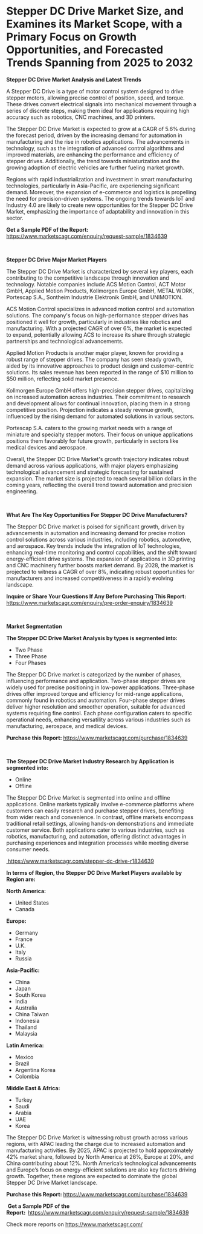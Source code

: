 <p><h1>Stepper DC Drive Market Size, and Examines its Market Scope, with a Primary Focus on Growth Opportunities, and Forecasted Trends Spanning from 2025 to 2032</h1></p><p><strong>Stepper DC Drive Market Analysis and Latest Trends</strong></p>
<p><p>A Stepper DC Drive is a type of motor control system designed to drive stepper motors, allowing precise control of position, speed, and torque. These drives convert electrical signals into mechanical movement through a series of discrete steps, making them ideal for applications requiring high accuracy such as robotics, CNC machines, and 3D printers.</p><p>The Stepper DC Drive Market is expected to grow at a CAGR of 5.6% during the forecast period, driven by the increasing demand for automation in manufacturing and the rise in robotics applications. The advancements in technology, such as the integration of advanced control algorithms and improved materials, are enhancing the performance and efficiency of stepper drives. Additionally, the trend towards miniaturization and the growing adoption of electric vehicles are further fueling market growth. </p><p>Regions with rapid industrialization and investment in smart manufacturing technologies, particularly in Asia-Pacific, are experiencing significant demand. Moreover, the expansion of e-commerce and logistics is propelling the need for precision-driven systems. The ongoing trends towards IoT and Industry 4.0 are likely to create new opportunities for the Stepper DC Drive Market, emphasizing the importance of adaptability and innovation in this sector.</p></p>
<p><strong>Get a Sample PDF of the Report:&nbsp;</strong> <a href="https://www.marketscagr.com/enquiry/request-sample/1834639?utm_campaign=3561&utm_medium=2&utm_source=Github&utm_content=ia&utm_term=12042025&utm_id=stepper-dc-drive">https://www.marketscagr.com/enquiry/request-sample/1834639</a></p>
<p>&nbsp;</p>
<p><strong>Stepper DC Drive Major Market Players</strong></p>
<p><p>The Stepper DC Drive Market is characterized by several key players, each contributing to the competitive landscape through innovation and technology. Notable companies include ACS Motion Control, ACT Motor GmbH, Applied Motion Products, Kollmorgen Europe GmbH, METAL WORK, Portescap S.A., Sontheim Industrie Elektronik GmbH, and UNIMOTION.</p><p>ACS Motion Control specializes in advanced motion control and automation solutions. The company's focus on high-performance stepper drives has positioned it well for growth, particularly in industries like robotics and manufacturing. With a projected CAGR of over 6%, the market is expected to expand, potentially allowing ACS to increase its share through strategic partnerships and technological advancements.</p><p>Applied Motion Products is another major player, known for providing a robust range of stepper drives. The company has seen steady growth, aided by its innovative approaches to product design and customer-centric solutions. Its sales revenue has been reported in the range of $10 million to $50 million, reflecting solid market presence.</p><p>Kollmorgen Europe GmbH offers high-precision stepper drives, capitalizing on increased automation across industries. Their commitment to research and development allows for continual innovation, placing them in a strong competitive position. Projection indicates a steady revenue growth, influenced by the rising demand for automated solutions in various sectors.</p><p>Portescap S.A. caters to the growing market needs with a range of miniature and specialty stepper motors. Their focus on unique applications positions them favorably for future growth, particularly in sectors like medical devices and aerospace.</p><p>Overall, the Stepper DC Drive Market's growth trajectory indicates robust demand across various applications, with major players emphasizing technological advancement and strategic forecasting for sustained expansion. The market size is projected to reach several billion dollars in the coming years, reflecting the overall trend toward automation and precision engineering.</p></p>
<p>&nbsp;</p>
<p><strong>What Are The Key Opportunities For Stepper DC Drive Manufacturers?</strong></p>
<p><p>The Stepper DC Drive market is poised for significant growth, driven by advancements in automation and increasing demand for precise motion control solutions across various industries, including robotics, automotive, and aerospace. Key trends include the integration of IoT technologies, enhancing real-time monitoring and control capabilities, and the shift toward energy-efficient drive systems. The expansion of applications in 3D printing and CNC machinery further boosts market demand. By 2028, the market is projected to witness a CAGR of over 8%, indicating robust opportunities for manufacturers and increased competitiveness in a rapidly evolving landscape.</p></p>
<p><strong>Inquire or Share Your Questions If Any Before Purchasing This Report:</strong> <a href="https://www.marketscagr.com/enquiry/pre-order-enquiry/1834639?utm_campaign=3561&utm_medium=2&utm_source=Github&utm_content=ia&utm_term=12042025&utm_id=stepper-dc-drive">https://www.marketscagr.com/enquiry/pre-order-enquiry/1834639</a></p>
<p>&nbsp;</p>
<p><strong>Market Segmentation</strong></p>
<p><strong>The Stepper DC Drive Market Analysis by types is segmented into:</strong></p>
<p><ul><li>Two Phase</li><li>Three Phase</li><li>Four Phases</li></ul></p>
<p><p>The Stepper DC Drive market is categorized by the number of phases, influencing performance and application. Two-phase stepper drives are widely used for precise positioning in low-power applications. Three-phase drives offer improved torque and efficiency for mid-range applications, commonly found in robotics and automation. Four-phase stepper drives deliver higher resolution and smoother operation, suitable for advanced systems requiring fine control. Each phase configuration caters to specific operational needs, enhancing versatility across various industries such as manufacturing, aerospace, and medical devices.</p></p>
<p><strong>Purchase this Report:&nbsp;</strong><a href="https://www.marketscagr.com/purchase/1834639?utm_campaign=3561&utm_medium=2&utm_source=Github&utm_content=ia&utm_term=12042025&utm_id=stepper-dc-drive">https://www.marketscagr.com/purchase/1834639</a></p>
<p>&nbsp;</p>
<p><strong>The Stepper DC Drive Market Industry Research by Application is segmented into:</strong></p>
<p><ul><li>Online</li><li>Offline</li></ul></p>
<p><p>The Stepper DC Drive Market is segmented into online and offline applications. Online markets typically involve e-commerce platforms where customers can easily research and purchase stepper drives, benefiting from wider reach and convenience. In contrast, offline markets encompass traditional retail settings, allowing hands-on demonstrations and immediate customer service. Both applications cater to various industries, such as robotics, manufacturing, and automation, offering distinct advantages in purchasing experiences and integration processes while meeting diverse consumer needs.</p></p>
<p><a href="https://www.marketscagr.com/stepper-dc-drive-r1834639?utm_campaign=3561&utm_medium=2&utm_source=Github&utm_content=ia&utm_term=12042025&utm_id=stepper-dc-drive">&nbsp;https://www.marketscagr.com/stepper-dc-drive-r1834639</a></p>
<p><strong>In terms of Region, the Stepper DC Drive Market Players available by Region are:</strong></p>
<p>
    <p> <strong> North America: </strong>
        <ul>
            <li>United States</li>
            <li>Canada</li>
        </ul>
        </p> 
    <p> <strong> Europe: </strong>
        <ul>
            <li>Germany</li>
            <li>France</li>
            <li>U.K.</li>
            <li>Italy</li>
            <li>Russia</li>
        </ul>
        </p> 
    <p> <strong> Asia-Pacific: </strong>
        <ul>
            <li>China</li>
            <li>Japan</li>
            <li>South Korea</li>
            <li>India</li>
            <li>Australia</li>
            <li>China Taiwan</li>
            <li>Indonesia</li>
            <li>Thailand</li>
            <li>Malaysia</li>
        </ul>
        </p> 
    <p> <strong> Latin America: </strong>
        <ul>
            <li>Mexico</li>
            <li>Brazil</li>
            <li>Argentina Korea</li>
            <li>Colombia</li>
        </ul>
        </p> 
    <p> <strong> Middle East & Africa: </strong>
        <ul>
            <li>Turkey</li>
            <li>Saudi</li>
            <li>Arabia</li>
            <li>UAE</li>
            <li>Korea</li>
        </ul>
    </p>
    </p>
<p><p>The Stepper DC Drive Market is witnessing robust growth across various regions, with APAC leading the charge due to increased automation and manufacturing activities. By 2025, APAC is projected to hold approximately 42% market share, followed by North America at 26%, Europe at 20%, and China contributing about 12%. North America’s technological advancements and Europe’s focus on energy-efficient solutions are also key factors driving growth. Together, these regions are expected to dominate the global Stepper DC Drive Market landscape.</p></p>
<p><strong>Purchase this Report: </strong><a href="https://www.marketscagr.com/purchase/1834639?utm_campaign=3561&utm_medium=2&utm_source=Github&utm_content=ia&utm_term=12042025&utm_id=stepper-dc-drive">https://www.marketscagr.com/purchase/1834639</a></p>
<p>&nbsp;<strong>Get a Sample PDF of the Report:&nbsp;&nbsp;</strong><a href="https://www.marketscagr.com/enquiry/request-sample/1834639?utm_campaign=3561&utm_medium=2&utm_source=Github&utm_content=ia&utm_term=12042025&utm_id=stepper-dc-drive">https://www.marketscagr.com/enquiry/request-sample/1834639</a></p>
<p><strong></strong></p>
<p>Check more reports on <a href="https://www.marketscagr.com/?utm_campaign=3561&utm_medium=2&utm_source=Github&utm_content=ia&utm_term=12042025&utm_id=stepper-dc-drive">https://www.marketscagr.com/</a></p>